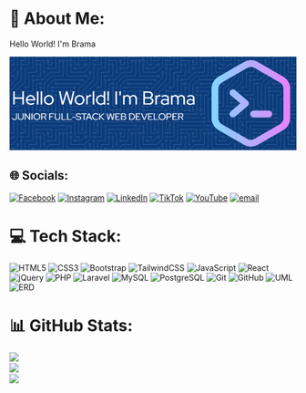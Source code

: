 # 💫 About Me:
Hello World! I'm Brama

![Brama](img/headerImage.png)


## 🌐 Socials:
[![Facebook](https://img.shields.io/badge/Facebook-%231877F2.svg?logo=Facebook&logoColor=white)](https://www.facebook.com/brama.antoro) [![Instagram](https://img.shields.io/badge/Instagram-%23E4405F.svg?logo=Instagram&logoColor=white)](https://instagram.com/bramaantoro) [![LinkedIn](https://img.shields.io/badge/LinkedIn-%230077B5.svg?logo=linkedin&logoColor=white)](https://linkedin.com/in/bramaantoro) [![TikTok](https://img.shields.io/badge/TikTok-%23000000.svg?logo=TikTok&logoColor=white)](https://tiktok.com/@bramaantoro) [![YouTube](https://img.shields.io/badge/YouTube-%23FF0000.svg?logo=YouTube&logoColor=white)](https://www.youtube.com/@nama_channel_anda) [![email](https://img.shields.io/badge/Email-D14836?logo=gmail&logoColor=white)](mailto:brama4751antoro@gmail.com)


# 💻 Tech Stack:
![HTML5](https://img.shields.io/badge/html5-%23E34F26.svg?style=for-the-badge&logo=html5&logoColor=white) ![CSS3](https://img.shields.io/badge/css3-%231572B6.svg?style=for-the-badge&logo=css3&logoColor=white) ![Bootstrap](https://img.shields.io/badge/bootstrap-%23563D7C.svg?style=for-the-badge&logo=bootstrap&logoColor=white) ![TailwindCSS](https://img.shields.io/badge/tailwindcss-%2338B2AC.svg?style=for-the-badge&logo=tailwind-css&logoColor=white) ![JavaScript](https://img.shields.io/badge/javascript-%23323330.svg?style=for-the-badge&logo=javascript&logoColor=%23F7DF1E) ![React](https://img.shields.io/badge/react-%2320232a.svg?style=for-the-badge&logo=react&logoColor=%2361DAFB) ![jQuery](https://img.shields.io/badge/jquery-%230769AD.svg?style=for-the-badge&logo=jquery&logoColor=white) ![PHP](https://img.shields.io/badge/php-%23777BB4.svg?style=for-the-badge&logo=php&logoColor=white) ![Laravel](https://img.shields.io/badge/laravel-%23FF2D20.svg?style=for-the-badge&logo=laravel&logoColor=white) ![MySQL](https://img.shields.io/badge/mysql-4479A1.svg?style=for-the-badge&logo=mysql&logoColor=white) ![PostgreSQL](https://img.shields.io/badge/postgresql-%23316192.svg?style=for-the-badge&logo=postgresql&logoColor=white) ![Git](https://img.shields.io/badge/git-%23F05033.svg?style=for-the-badge&logo=git&logoColor=white) ![GitHub](https://img.shields.io/badge/github-%23121011.svg?style=for-the-badge&logo=github&logoColor=white) ![UML](https://img.shields.io/badge/UML-diagrams-lightgrey?style=for-the-badge) ![ERD](https://img.shields.io/badge/ERD-modeling-lightgrey?style=for-the-badge)


# 📊 GitHub Stats:
![](https://github-readme-stats.vercel.app/api?username=BramaAntoro&theme=dark&hide_border=false&include_all_commits=true&count_private=true)<br/>
![](https://nirzak-streak-stats.vercel.app/?user=BramaAntoro&theme=dark&hide_border=false)<br/>
![](https://github-readme-stats.vercel.app/api/top-langs/?username=BramaAntoro&theme=dark&hide_border=false&include_all_commits=true&count_private=true&layout=compact)

<!-- Proudly created with GPRM ( https://gprm.itsvg.in ) -->